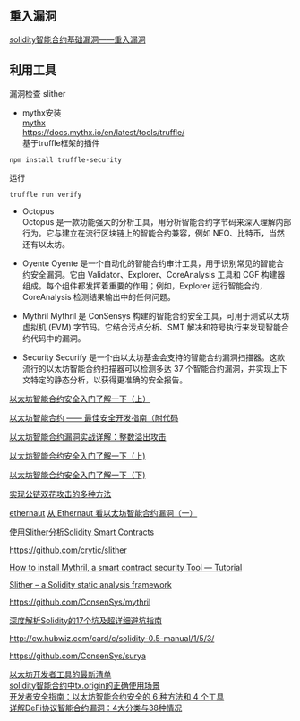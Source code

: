 

## 重入漏洞
[solidity智能合约基础漏洞——重入漏洞](https://www.anquanke.com/post/id/268632)


## 利用工具
漏洞检查 slither

* mythx安装  
[mythx](https://mythx.io/)  
https://docs.mythx.io/en/latest/tools/truffle/  
基于truffle框架的插件
```
npm install truffle-security
```
运行
```
truffle run verify

```

* Octopus   
    Octopus 是一款功能强大的分析工具，用分析智能合约字节码来深入理解内部行为。它与建立在流行区块链上的智能合约兼容，例如 NEO、比特币，当然还有以太坊。 

* Oyente
    Oyente 是一个自动化的智能合约审计工具，用于识别常见的智能合约安全漏洞。它由 Validator、Explorer、CoreAnalysis 工具和 CGF 构建器组成。每个组件都发挥着重要的作用；例如，Explorer 运行智能合约，CoreAnalysis 检测结果输出中的任何问题。

* Mythril
    Mythril 是 ConSensys 构建的智能合约安全工具，可用于测试以太坊虚拟机 (EVM) 字节码。它结合污点分析、SMT 解决和符号执行来发现智能合约代码中的漏洞。

* Security
    Securify 是一个由以太坊基金会支持的智能合约漏洞扫描器。这款流行的以太坊智能合约扫描器可以检测多达 37 个智能合约漏洞，并实现上下文特定的静态分析，以获得更准确的安全报告。





[以太坊智能合约安全入门了解一下（上）](https://paper.seebug.org/601/)

[以太坊智能合约 —— 最佳安全开发指南（附代码](https://www.jianshu.com/p/904269a1f299)

[以太坊智能合约漏洞实战详解：整数溢出攻击](https://www.jianshu.com/p/1620779ee75e)

[以太坊智能合约安全入门了解一下（上)](http://rickgray.me/2018/05/17/ethereum-smart-contracts-vulnerabilites-review/)

[以太坊智能合约安全入门了解一下（下)](http://rickgray.me/2018/05/26/ethereum-smart-contracts-vulnerabilities-review-part2/)

[实现公链双花攻击的多种方法](http://www.sohu.com/a/276697869_100078137)


[ethernaut](https://ethernaut.openzeppelin.com/)
[从 Ethernaut 看以太坊智能合约漏洞（一）](https://xz.aliyun.com/t/2856)


[使用Slither分析Solidity Smart Contracts](https://0xzx.com/20190529092295362.html)

https://github.com/crytic/slither  

[How to install Mythril, a smart contract security Tool — Tutorial](https://medium.com/haloblock/how-to-install-mythril-a-smart-contract-security-tool-tutorial-4876991a823c)   

[Slither – a Solidity static analysis framework](https://blog.trailofbits.com/2018/10/19/slither-a-solidity-static-analysis-framework/)

https://github.com/ConsenSys/mythril

[深度解析Solidity的17个坑及超详细避坑指南](https://cloud.tencent.com/developer/article/1192548)

http://cw.hubwiz.com/card/c/solidity-0.5-manual/1/5/3/

https://github.com/ConsenSys/surya

[以太坊开发者工具的最新清单](https://segmentfault.com/a/1190000018273989)     
[solidity智能合约中tx.origin的正确使用场景](https://blog.csdn.net/sinat_34996559/article/details/122102869)    
[开发者安全指南：以太坊智能合约安全的 6 种方法和 4 个工具](https://foresightnews.pro/article/detail/5321)        
[详解DeFi协议智能合约漏洞：4大分类与38种情况](https://www.weiyangx.com/381670.html)